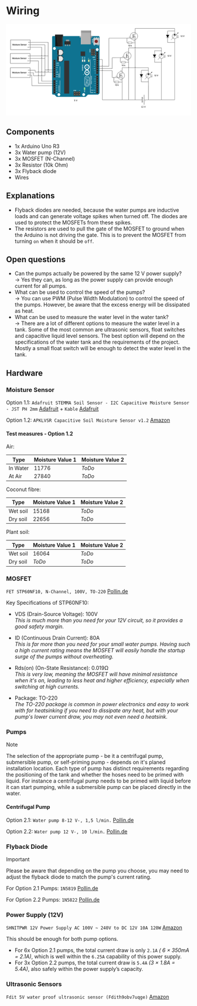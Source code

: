# Wiring

![Wiring](./wiring.png)

## Components

- 1x Arduino Uno R3
- 3x Water pump (12V)
- 3x MOSFET (N-Channel)
- 3x Resistor (10k Ohm)
- 3x Flyback diode
- Wires

## Explanations

- Flyback diodes are needed, because the water pumps are inductive loads and can generate voltage spikes when turned off. The diodes are used to protect the MOSFETs from these spikes.
- The resistors are used to pull the gate of the MOSFET to ground when the Arduino is not driving the gate. This is to prevent the MOSFET from turning `on` when it should be `off`.

## Open questions

- Can the pumps actually be powered by the same 12 V power supply?  
  -> Yes they can, as long as the power supply can provide enough current for all pumps.
- What can be used to control the speed of the pumps?  
  -> You can use PWM (Pulse Width Modulation) to control the speed of the pumps. However, be aware that the excess energy will be dissipated as heat.
- What can be used to measure the water level in the water tank?  
  -> There are a lot of different options to measure the water level in a tank. Some of the most common are ultrasonic sensors, float switches and capacitive liquid level sensors. The best option will depend on the specifications of the water tank and the requirements of the project. Mostly a small float switch will be enough to detect the water level in the tank.

## Hardware

### Moisture Sensor

Option 1.1: `Adafruit STEMMA Soil Sensor - I2C Capacitive Moisture Sensor - JST PH 2mm` [Adafruit](https://www.adafruit.com/product/4026) + `Kable` [Adafruit](https://www.adafruit.com/product/3955)

Option 1.2: `APKLVSR Capacitive Soil Moisture Sensor v1.2` [Amazon](https://www.amazon.de/dp/B0CQNF7S7L?ref=ppx_yo2ov_dt_b_fed_asin_title)

#### Test measures - Option 1.2

Air:

| Type     | Moisture Value 1 | Moisture Value 2 |
|----------|------------------|------------------|
| In Water | 11776            | _ToDo_           |
| At Air   | 27840            | _ToDo_           |

Coconut fibre:

| Type     | Moisture Value 1 | Moisture Value 2 |
|----------|------------------|------------------|
| Wet soil | 15168            | _ToDo_           |
| Dry soil | 22656            | _ToDo_           |

Plant soil:

| Type     | Moisture Value 1 | Moisture Value 2 |
|----------|------------------|------------------|
| Wet soil | 16064            | _ToDo_           |
| Dry soil | _ToDo_           | _ToDo_           |

### MOSFET

`FET STP60NF10, N-Channel, 100V, TO-220` [Pollin.de](https://www.pollin.de/p/fet-stp60nf10-n-cahnnel-100v-to-220-131022)

Key Specifications of STP60NF10:

- VDS (Drain-Source Voltage): 100V  
_This is much more than you need for your 12V circuit, so it provides a good safety margin._

- ID (Continuous Drain Current): 80A  
_This is far more than you need for your small water pumps. Having such a high current rating means the MOSFET will easily handle the startup surge of the pumps without overheating._

- Rds(on) (On-State Resistance): 0.019Ω  
_This is very low, meaning the MOSFET will have minimal resistance when it's on, leading to less heat and higher efficiency, especially when switching at high currents._

- Package: TO-220  
_The TO-220 package is common in power electronics and easy to work with for heatsinking if you need to dissipate any heat, but with your pump's lower current draw, you may not even need a heatsink._

### Pumps

> [!NOTE]
> The selection of the appropriate pump - be it a centrifugal pump, submersible pump, or self-priming pump - depends on it's planed installation location. Each type of pump has distinct requirements regarding the positioning of the tank and whether the hoses need to be primed with liquid. For instance a centrifugal pump needs to be primed with liquid before it can start pumping, while a submersible pump can be placed directly in the water.

#### Centrifugal Pump

Option 2.1: `Water pump 8-12 V-, 1,5 l/min.` [Pollin.de](https://www.pollin.de/p/wasserpumpe-8-12-v-1-5-l-min-330134)

Option 2.2: `Water pump 12 V-, 10 l/min.` [Pollin.de](https://www.pollin.de/p/wasserpumpe-12-v-10-l-min-330102)

### Flyback Diode

> [!IMPORTANT]
> Please be aware that depending on the pump you choose, you may need to adjust the flyback diode to match the pump's current rating.

For Option 2.1 Pumps: `1N5819` [Pollin.de](https://www.pollin.de/p/schottky-diode-1n5819-140731)

For Option 2.2 Pumps: `1N5822` [Pollin.de](https://www.pollin.de/p/schottky-diode-1n5822-3-a-40-v-936059)

### Power Supply (12V)

`SHNITPWR 12V Power Supply AC 100V ~ 240V to DC 12V 10A 120W` [Amazon](https://www.amazon.de/gp/product/B08XWJFGFB/ref=ppx_yo_dt_b_asin_title_o00_s00?ie=UTF8&psc=1)

This should be enough for both pump options.

- For 6x Option 2.1 pumps, the total current draw is only `2.1A` _( 6 × 350mA = 2.1A)_, which is well within the `6.25A` capability of this power supply.
- For 3x Option 2.2 pumps, the total current draw is `5.4A` _(3 × 1.8A = 5.4A)_, also safely within the power supply’s capacity.

### Ultrasonic Sensors

`Fdit 5V water proof ultrasonic sensor (Fdith9obv7uqge)` [Amazon](https://www.amazon.de/dp/B07N5GHZVX?ref=ppx_yo2ov_dt_b_fed_asin_title)
